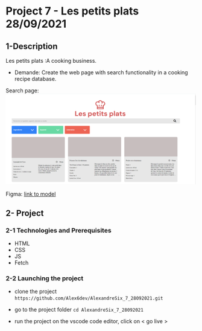 # Project 7 - Les petits plats  28/09/2021

## 1-Description
Les petits plats :A cooking business.
 
- Demande: 
Create the web page with search functionality in a cooking recipe database.


Search page:
<img src='https://github.com/Alex6dev/AlexandreSix_7_28092021/blob/methodeforeach/screens/screenSearch.png' alt="screenshot"/>

Figma: [link to model](https://www.figma.com/file/xqeE1ZKlHUWi2Efo8r73NK/UI-Design-Les-Petits-Plats-FR?node-id=0%3A1)

## 2- Project

### 2-1 Technologies and Prerequisites
- HTML
- CSS
- JS
- Fetch

### 2-2 Launching the project


- clone the project 
`https://github.com/Alex6dev/AlexandreSix_7_28092021.git` 

- go to the project folder 
`cd AlexandreSix_7_28092021`

- run the project 
on the vscode code editor, click on < go live >